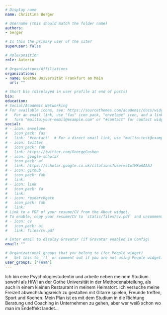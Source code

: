 ```yaml
---
# Display name
name: Christina Berger

# Username (this should match the folder name)
authors:
- berger

# Is this the primary user of the site?
superuser: false

# Role/position
role: Autorin

# Organizations/Affiliations
organizations:
- name: Goethe Universität Frankfurt am Main
  url: ""

# Short bio (displayed in user profile at end of posts)
bio:
education:
# Social/Academic Networking
# For available icons, see: https://sourcethemes.com/academic/docs/widgets/#icons
#   For an email link, use "fas" icon pack, "envelope" icon, and a link in the
#   form "mailto:your-email@example.com" or "#contact" for contact widget.
social:
# - icon: envelope
#   icon_pack: fas
#   link: '#contact'  # For a direct email link, use "mailto:test@example.org".
# - icon: twitter
#   icon_pack: fab
#   link: https://twitter.com/GeorgeCushen
# - icon: google-scholar
#   icon_pack: ai
#   link: https://scholar.google.co.uk/citations?user=sIwtMXoAAAAJ
# - icon: github
#   icon_pack: fab
#   link:
# - icon: link
#   icon_pack: fa
#   link:
# - icon: researchgate
#   icon_pack: fab
#   link:
# Link to a PDF of your resume/CV from the About widget.
# To enable, copy your resume/CV to `static/files/cv.pdf` and uncomment the lines below.
# - icon: cv
#   icon_pack: ai
#   link: files/cv.pdf

# Enter email to display Gravatar (if Gravatar enabled in Config)
email: ""

# Organizational groups that you belong to (for People widget)
#   Set this to `[]` or comment out if you are not using People widget.
user_groups: ["Team"]
---
```

Ich bin eine Psychologiestudentin und arbeite neben meinem Studium sowohl als HiWi an der Gothe Universität in der Methodenabteilung, als auch in einem kleinen Restaurant in meinem Heimatort. Ich versuche meine Freizeit abwechslungsreich zu gestalten mit Gitarre spielen, Freunde treffen, Sport und Kochen. Mein Plan ist es mit dem Studium in die Richtung Beratung und Coaching in Unternehmen zu gehen, aber wer weiß schon wo man im Endeffekt landet...
